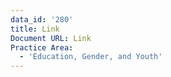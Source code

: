 ```yaml
---
data_id: '280'
title: Link
Document URL: Link
Practice Area:
  - 'Education, Gender, and Youth'
---
```

